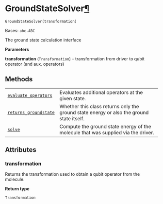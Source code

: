 # GroundStateSolver[¶](#groundstatesolver "Permalink to this headline")

<span id="undefined" />

`GroundStateSolver(transformation)`

Bases: `abc.ABC`

The ground state calculation interface

**Parameters**

**transformation** (`Transformation`) – transformation from driver to qubit operator (and aux. operators)

## Methods

|                                                                                                                                                                                                                                  |                                                                                          |
| -------------------------------------------------------------------------------------------------------------------------------------------------------------------------------------------------------------------------------- | ---------------------------------------------------------------------------------------- |
| [`evaluate_operators`](qiskit.chemistry.algorithms.GroundStateSolver.evaluate_operators#qiskit.chemistry.algorithms.GroundStateSolver.evaluate_operators "qiskit.chemistry.algorithms.GroundStateSolver.evaluate_operators")     | Evaluates additional operators at the given state.                                       |
| [`returns_groundstate`](qiskit.chemistry.algorithms.GroundStateSolver.returns_groundstate#qiskit.chemistry.algorithms.GroundStateSolver.returns_groundstate "qiskit.chemistry.algorithms.GroundStateSolver.returns_groundstate") | Whether this class returns only the ground state energy or also the ground state itself. |
| [`solve`](qiskit.chemistry.algorithms.GroundStateSolver.solve#qiskit.chemistry.algorithms.GroundStateSolver.solve "qiskit.chemistry.algorithms.GroundStateSolver.solve")                                                         | Compute the ground state energy of the molecule that was supplied via the driver.        |

## Attributes

<span id="undefined" />

### transformation

Returns the transformation used to obtain a qubit operator from the molecule.

**Return type**

`Transformation`
